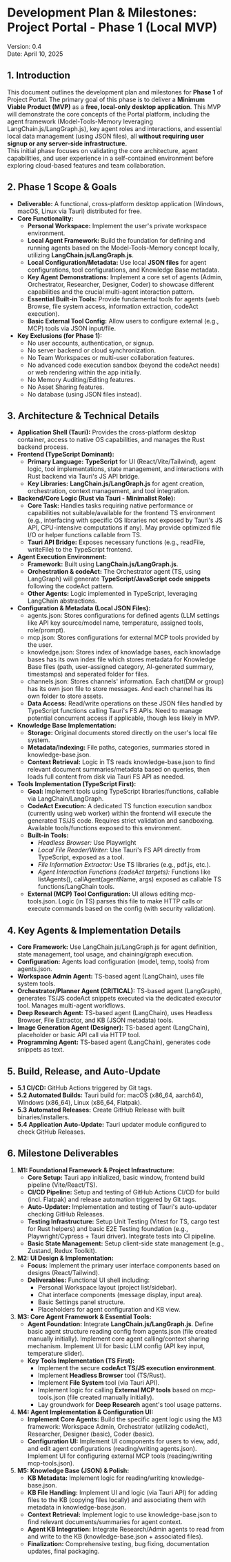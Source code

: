 # Development Plan & Milestones: Project Portal - Phase 1 (Local MVP)

Version: 0.4  
Date: April 10, 2025

## 1. Introduction

This document outlines the development plan and milestones for **Phase 1** of Project Portal. The primary goal of this phase is to deliver a **Minimum Viable Product (MVP)** as a **free, local-only desktop application**. This MVP will demonstrate the core concepts of the Portal platform, including the agent framework (Model-Tools-Memory leveraging LangChain.js/LangGraph.js), key agent roles and interactions, and essential local data management (using JSON files), all **without requiring user signup or any server-side infrastructure.**  
This initial phase focuses on validating the core architecture, agent capabilities, and user experience in a self-contained environment before exploring cloud-based features and team collaboration.

## 2. Phase 1 Scope & Goals

* **Deliverable:** A functional, cross-platform desktop application (Windows, macOS, Linux via Tauri) distributed for free.  
* **Core Functionality:**  
  * **Personal Workspace:** Implement the user's private workspace environment.  
  * **Local Agent Framework:** Build the foundation for defining and running agents based on the Model-Tools-Memory concept locally, utilizing **LangChain.js/LangGraph.js**.  
  * **Local Configuration/Metadata:** Use local **JSON files** for agent configurations, tool configurations, and Knowledge Base metadata.  
  * **Key Agent Demonstrations:** Implement a core set of agents (Admin, Orchestrator, Researcher, Designer, Coder) to showcase different capabilities and the crucial multi-agent interaction pattern.  
  * **Essential Built-in Tools:** Provide fundamental tools for agents (web Browse, file system access, information extraction, codeAct execution).  
  * **Basic External Tool Config:** Allow users to configure external (e.g., MCP) tools via JSON input/file.  
* **Key Exclusions (for Phase 1):**  
  * No user accounts, authentication, or signup.  
  * No server backend or cloud synchronization.  
  * No Team Workspaces or multi-user collaboration features.  
  * No advanced code execution sandbox (beyond the codeAct needs) or web rendering within the app initially.  
  * No Memory Auditing/Editing features.  
  * No Asset Sharing features.  
  * No database (using JSON files instead).

## 3. Architecture & Technical Details

* **Application Shell (Tauri):** Provides the cross-platform desktop container, access to native OS capabilities, and manages the Rust backend process.  
* **Frontend (TypeScript Dominant):**  
  * **Primary Language:** **TypeScript** for UI (React/Vite/Tailwind), agent logic, tool implementations, state management, and interactions with Rust backend via Tauri's JS API bridge.  
  * **Key Libraries:** **LangChain.js/LangGraph.js** for agent creation, orchestration, context management, and tool integration.  
* **Backend/Core Logic (Rust via Tauri - Minimalist Role):**  
  * **Core Task:** Handles tasks requiring native performance or capabilities not suitable/available for the frontend TS environment (e.g., interfacing with specific OS libraries not exposed by Tauri's JS API, CPU-intensive computations if any). May provide optimized file I/O or helper functions callable from TS.  
  * **Tauri API Bridge:** Exposes necessary functions (e.g., readFile, writeFile) to the TypeScript frontend.  
* **Agent Execution Environment:**  
  * **Framework:** Built using **LangChain.js/LangGraph.js**.  
  * **Orchestration & codeAct:** The Orchestrator agent (TS, using LangGraph) will generate **TypeScript/JavaScript code snippets** following the codeAct pattern.  
  * **Other Agents:** Logic implemented in TypeScript, leveraging LangChain abstractions.  
* **Configuration & Metadata (Local JSON Files):**  
  * agents.json: Stores configurations for defined agents (LLM settings like API key source/model name, temperature, assigned tools, role/prompt).  
  * mcp.json: Stores configurations for external MCP tools provided by the user.  
  * knowledge.json: Stores index of knowladge bases, each knowladge bases has its own index file which stores metadata for Knowledge Base files (path, user-assigned category, AI-generated summary, timestamps) and seperated folder for files. 
  * channels.json: Stores channels' information. Each chat(DM or group) has its own json file to store messages. And each channel has its own folder to store assets.
  * **Data Access:** Read/write operations on these JSON files handled by TypeScript functions calling Tauri's FS APIs. Need to manage potential concurrent access if applicable, though less likely in MVP.  
* **Knowledge Base Implementation:**  
  * **Storage:** Original documents stored directly on the user's local file system.  
  * **Metadata/Indexing:** File paths, categories, summaries stored in knowledge-base.json.  
  * **Context Retrieval:** Logic in TS reads knowledge-base.json to find relevant document summaries/metadata based on queries, then loads full content from disk via Tauri FS API as needed.  
* **Tools Implementation (TypeScript First):**  
  * **Goal:** Implement tools using TypeScript libraries/functions, callable via LangChain/LangGraph.  
  * **CodeAct Execution:** A dedicated TS function execution sandbox (currently using web worker) within the frontend will execute the generated TS/JS code. Requires strict validation and sandboxing. Available tools/functions exposed to this environment.  
  * **Built-in Tools:**  
    * *Headless Browser:* Use Playwright  
    * *Local File Reader/Writer:* Use Tauri's FS API directly from TypeScript, exposed as a tool.  
    * *File Information Extractor:* Use TS libraries (e.g., pdf.js, etc.).  
    * *Agent Interaction Functions (codeAct targets):* Functions like listAgents(), callAgent(agentName, args) exposed as callable TS functions/LangChain tools.  
  * **External (MCP) Tool Configuration:** UI allows editing mcp-tools.json. Logic (in TS) parses this file to make HTTP calls or execute commands based on the config (with security validation).

## 4. Key Agents & Implementation Details

* **Core Framework:** Use LangChain.js/LangGraph.js for agent definition, state management, tool usage, and chaining/graph execution.  
* **Configuration:** Agents load configuration (model, temp, tools) from agents.json.  
* **Workspace Admin Agent:** TS-based agent (LangChain), uses file system tools.  
* **Orchestrator/Planner Agent (CRITICAL):** TS-based agent (LangGraph), generates TS/JS codeAct snippets executed via the dedicated executor tool. Manages multi-agent workflows.  
* **Deep Research Agent:** TS-based agent (LangChain), uses Headless Browser, File Extractor, and KB (JSON metadata) tools.  
* **Image Generation Agent (Designer):** TS-based agent (LangChain), placeholder or basic API call via HTTP tool.  
* **Programming Agent:** TS-based agent (LangChain), generates code snippets as text.

## **5. Build, Release, and Auto-Update**

* **5.1 CI/CD:** GitHub Actions triggered by Git tags.  
* **5.2 Automated Builds:** Tauri build for: macOS (x86_64, aarch64), Windows (x86_64), Linux (x86_64, Flatpak).  
* **5.3 Automated Releases:** Create GitHub Release with built binaries/installers.  
* **5.4 Application Auto-Update:** Tauri updater module configured to check GitHub Releases.

## **6. Milestone Deliverables**

1. **M1: Foundational Framework & Project Infrastructure:**  
   * **Core Setup:** Tauri app initialized, basic window, frontend build pipeline (Vite/React/TS).  
   * **CI/CD Pipeline:** Setup and testing of GitHub Actions CI/CD for build (incl. Flatpak) and release automation triggered by Git tags.  
   * **Auto-Updater:** Implementation and testing of Tauri's auto-updater checking GitHub Releases.  
   * **Testing Infrastructure:** Setup Unit Testing (Vitest for TS, cargo test for Rust helpers) and basic E2E Testing foundation (e.g., Playwright/Cypress + Tauri driver). Integrate tests into CI pipeline.  
   * **Basic State Management:** Setup client-side state management (e.g., Zustand, Redux Toolkit).  
2. **M2: UI Design & Implementation:**  
   * **Focus:** Implement the primary user interface components based on designs (React/Tailwind).  
   * **Deliverables:** Functional UI shell including:  
     * Personal Workspace layout (project list/sidebar).  
     * Chat interface components (message display, input area).  
     * Basic Settings panel structure.  
     * Placeholders for agent configuration and KB view.  
3. **M3: Core Agent Framework & Essential Tools:**  
   * **Agent Foundation:** Integrate **LangChain.js/LangGraph.js**. Define basic agent structure reading config from agents.json (file created manually initially). Implement core agent calling/context sharing mechanism. Implement UI for basic LLM config (API key input, temperature slider).  
   * **Key Tools Implementation (TS First):**  
     * Implement the secure **codeAct TS/JS execution environment**.  
     * Implement **Headless Browser** tool (TS/Rust).  
     * Implement **File System** tool (via Tauri API).  
     * Implement logic for calling **External MCP tools** based on mcp-tools.json (file created manually initially).  
     * Lay groundwork for **Deep Research** agent's tool usage patterns.  
4. **M4: Agent Implementation & Configuration UI:**  
   * **Implement Core Agents:** Build the specific agent logic using the M3 framework: Workspace Admin, Orchestrator (utilizing codeAct), Researcher, Designer (basic), Coder (basic).  
   * **Configuration UI:** Implement UI components for users to view, add, and edit agent configurations (reading/writing agents.json). Implement UI for configuring external MCP tools (reading/writing mcp-tools.json).  
5. **M5: Knowledge Base (JSON) & Polish:**  
   * **KB Metadata:** Implement logic for reading/writing knowledge-base.json.  
   * **KB File Handling:** Implement UI and logic (via Tauri API) for adding files to the KB (copying files locally) and associating them with metadata in knowledge-base.json.  
   * **Context Retrieval:** Implement logic to use knowledge-base.json to find relevant documents/summaries for agent context.  
   * **Agent KB Integration:** Integrate Research/Admin agents to read from and write to the KB (knowledge-base.json + associated files).  
   * **Finalization:** Comprehensive testing, bug fixing, documentation updates, final packaging.

